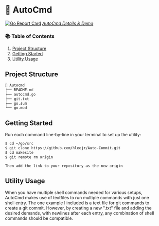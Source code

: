 # 🔗 AutoCmd

[![Go Report Card](https://goreportcard.com/badge/github.com/hleejr/makesite)](https://goreportcard.com/report/github.com/hleejr/makesite)
*[AutoCmd Details & Demo](https://docs.google.com/presentation/d/1w7uBAsoznALcbNteGXf-v_b4sSUu6_At69wOEWYC7Yg/edit?usp=sharing)*

### 📚 Table of Contents

1. [Project Structure](#project-structure)
2. [Getting Started](#getting-started)
3. [Utility Usage](#utility-usage)

## Project Structure

```bash
📂 Autocmd
├── README.md
├── autocmd.go
├── git.txt
├── go.sum
└── go.mod
```

## Getting Started

Run each command line-by-line in your terminal to set up the utility:

```bash
$ cd ~/go/src
$ git clone https://github.com/hleejr/Auto-Commit.git
$ cd makesite
$ git remote rm origin

Then add the link to your repository as the new origin
```

## Utility Usage
When you have multiple shell commands needed for various setups, AutoCmd makes use of textfiles to run multiple commands with just one shell entry. The one example I included is a text file for git commands to create a git commit. However, by creating a new ".txt" file and adding the desired demands, with newlines after each entry, any combination of shell commands should be compatible.

